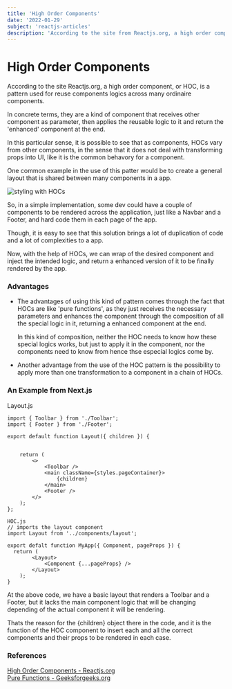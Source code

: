 ```yaml
---
title: 'High Order Components'
date: '2022-01-29'
subject: 'reactjs-articles'
description: 'According to the site from Reactjs.org, a high order component, or HOC, is a pattern used for reuse components logics across many ordinaire components.'
---
```

# High Order Components    


According to the site Reactjs.org, a high order component, or HOC, is a pattern used for reuse components logics across many ordinaire components.   

In concrete terms, they are a kind of component that receives other component as parameter, then applies the reusable logic to it and return the 'enhanced' component at the end.    

In this particular sense, it is possible to see that as components, HOCs vary from other components, in the sense that it does not deal with transforming props into UI, like it is the common behavory for a component.   

One common example in the use of this patter would be to create a general layout that is shared between many components in a app.     

![styling with HOCs](/grid-layout-example.png)    
   
So, in a simple implementation, some dev could have a couple of components to be rendered across the application, just like a Navbar and a Footer, and hard code them in each page of the app.   

Though, it is easy to see that this solution brings a lot of duplication of code and a lot of complexities to a app.     

Now, with the help of HOCs, we can wrap of the desired component and inject the intended logic, and return a enhanced version of it to be finally rendered by the app.     

    
### Advantages    

- The advantages of using this kind of pattern comes through the fact that HOCs are like 'pure functions', as they just receives the necessary parameters and enhances the component through the composition of all the special logic in it, returning a enhanced component at the end.    

	In this kind of composition, neither the HOC needs to know how these special logics works, but just to apply it in the component, nor the components need to know from hence thse especial logics come by.     

- Another advantage from the use of the HOC pattern is the possibility to apply more than one transformation to a component in a chain of HOCs.    

### An Example from Next.js    

Layout.js   
     
```
import { Toolbar } from './Toolbar';
import { Footer } from './Footer';

export default function Layout({ children }) {
	
	
	return (
		<>
			<Toolbar />
			<main className={styles.pageContainer}>
				{children}
			</main>
			<Footer />
		</>
	);
};
```     
    
    
```
HOC.js
// imports the layout component
import Layout from '../components/layout';

export defalt function MyApp({ Component, pageProps }) {
  return (
		<Layout>
			<Component {...pageProps} />
		</Layout>
	);
}
```     
      
At the above code, we have a basic layout that renders a Toolbar and a Footer, but it lacks the main component logic that will be changing depending of the actual component it will be rendering. 
      
Thats the reason for the {children} object there in the code, and it is the function of the HOC component to insert each and all the correct components and their props to be rendered in each case.
    
    
### References  

[High Order Components - Reactjs.org](https://pt-br.reactjs.org/docs/higher-order-components.html)           
[Pure Functions - Geeksforgeeks.org](https://www.geeksforgeeks.org/pure-functions/)      






